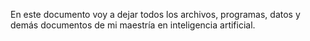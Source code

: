 En este documento voy a dejar todos los archivos, programas, datos y demás documentos de mi maestría en inteligencia artificial.
